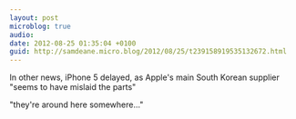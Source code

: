 ```yaml
---
layout: post
microblog: true
audio: 
date: 2012-08-25 01:35:04 +0100
guid: http://samdeane.micro.blog/2012/08/25/t239158919535132672.html
---
```

In other news, iPhone 5 delayed, as Apple's main South Korean supplier "seems to have mislaid the parts"

"they're around here somewhere..."
